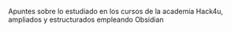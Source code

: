 Apuntes sobre lo estudiado en los cursos de la academia Hack4u, ampliados y estructurados empleando Obsidian
